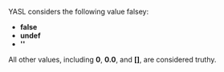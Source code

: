 YASL considers the following value falsey:
* **false**
* **undef**
* **''**

All other values, including **0**, **0.0**, and **[]**, are considered truthy.